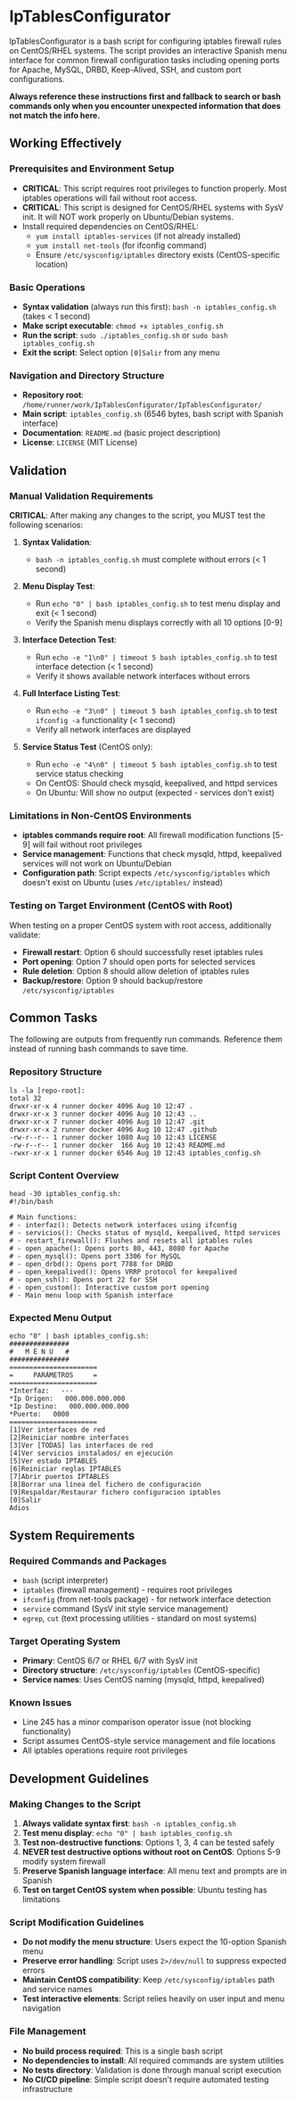 # IpTablesConfigurator

IpTablesConfigurator is a bash script for configuring iptables firewall rules on CentOS/RHEL systems. The script provides an interactive Spanish menu interface for common firewall configuration tasks including opening ports for Apache, MySQL, DRBD, Keep-Alived, SSH, and custom port configurations.

**Always reference these instructions first and fallback to search or bash commands only when you encounter unexpected information that does not match the info here.**

## Working Effectively

### Prerequisites and Environment Setup
- **CRITICAL**: This script requires root privileges to function properly. Most iptables operations will fail without root access.
- **CRITICAL**: This script is designed for CentOS/RHEL systems with SysV init. It will NOT work properly on Ubuntu/Debian systems.
- Install required dependencies on CentOS/RHEL:
  - `yum install iptables-services` (if not already installed)
  - `yum install net-tools` (for ifconfig command)
  - Ensure `/etc/sysconfig/iptables` directory exists (CentOS-specific location)

### Basic Operations
- **Syntax validation** (always run this first): `bash -n iptables_config.sh` (takes < 1 second)
- **Make script executable**: `chmod +x iptables_config.sh` 
- **Run the script**: `sudo ./iptables_config.sh` or `sudo bash iptables_config.sh`
- **Exit the script**: Select option `[0]Salir` from any menu

### Navigation and Directory Structure
- **Repository root**: `/home/runner/work/IpTablesConfigurator/IpTablesConfigurator/`
- **Main script**: `iptables_config.sh` (6546 bytes, bash script with Spanish interface)
- **Documentation**: `README.md` (basic project description)
- **License**: `LICENSE` (MIT License)

## Validation

### Manual Validation Requirements
**CRITICAL**: After making any changes to the script, you MUST test the following scenarios:

1. **Syntax Validation**: 
   - `bash -n iptables_config.sh` must complete without errors (< 1 second)

2. **Menu Display Test**:
   - Run `echo "0" | bash iptables_config.sh` to test menu display and exit (< 1 second)
   - Verify the Spanish menu displays correctly with all 10 options [0-9]

3. **Interface Detection Test**:
   - Run `echo -e "1\n0" | timeout 5 bash iptables_config.sh` to test interface detection (< 1 second)
   - Verify it shows available network interfaces without errors

4. **Full Interface Listing Test**:
   - Run `echo -e "3\n0" | timeout 5 bash iptables_config.sh` to test `ifconfig -a` functionality (< 1 second)
   - Verify all network interfaces are displayed

5. **Service Status Test** (CentOS only):
   - Run `echo -e "4\n0" | timeout 5 bash iptables_config.sh` to test service status checking
   - On CentOS: Should check mysqld, keepalived, and httpd services
   - On Ubuntu: Will show no output (expected - services don't exist)

### Limitations in Non-CentOS Environments
- **iptables commands require root**: All firewall modification functions [5-9] will fail without root privileges
- **Service management**: Functions that check mysqld, httpd, keepalived services will not work on Ubuntu/Debian
- **Configuration path**: Script expects `/etc/sysconfig/iptables` which doesn't exist on Ubuntu (uses `/etc/iptables/` instead)

### Testing on Target Environment (CentOS with Root)
When testing on a proper CentOS system with root access, additionally validate:
- **Firewall restart**: Option 6 should successfully reset iptables rules
- **Port opening**: Option 7 should open ports for selected services  
- **Rule deletion**: Option 8 should allow deletion of iptables rules
- **Backup/restore**: Option 9 should backup/restore `/etc/sysconfig/iptables`

## Common Tasks

The following are outputs from frequently run commands. Reference them instead of running bash commands to save time.

### Repository Structure
```
ls -la [repo-root]:
total 32
drwxr-xr-x 4 runner docker 4096 Aug 10 12:47 .
drwxr-xr-x 3 runner docker 4096 Aug 10 12:43 ..
drwxr-xr-x 7 runner docker 4096 Aug 10 12:47 .git
drwxr-xr-x 2 runner docker 4096 Aug 10 12:47 .github
-rw-r--r-- 1 runner docker 1080 Aug 10 12:43 LICENSE
-rw-r--r-- 1 runner docker  166 Aug 10 12:43 README.md
-rwxr-xr-x 1 runner docker 6546 Aug 10 12:43 iptables_config.sh
```

### Script Content Overview
```
head -30 iptables_config.sh:
#!/bin/bash

# Main functions:
# - interfaz(): Detects network interfaces using ifconfig
# - servicios(): Checks status of mysqld, keepalived, httpd services  
# - restart_firewall(): Flushes and resets all iptables rules
# - open_apache(): Opens ports 80, 443, 8080 for Apache
# - open_mysql(): Opens port 3306 for MySQL
# - open_drbd(): Opens port 7788 for DRBD
# - open_keepalived(): Opens VRRP protocol for keepalived
# - open_ssh(): Opens port 22 for SSH
# - open_custom(): Interactive custom port opening
# - Main menu loop with Spanish interface
```

### Expected Menu Output
```
echo "0" | bash iptables_config.sh:
###############
#   M E N U   #
###############
======================
=     PARÁMETROS     =
======================
*Interfaz:   --- 
*Ip Origen:   000.000.000.000 
*Ip Destino:   000.000.000.000 
*Puerto:   0000 
======================
[1]Ver interfaces de red
[2]Reiniciar nombre interfaces  
[3]Ver [TODAS] las interfaces de red
[4]Ver servicios instalados/ en ejecución
[5]Ver estado IPTABLES
[6]Reiniciar reglas IPTABLES
[7]Abrir puertos IPTABLES
[8]Borrar una línea del fichero de configuración
[9]Respaldar/Restaurar fichero configuracion iptables
[0]Salir
Adios
```

## System Requirements

### Required Commands and Packages
- `bash` (script interpreter)
- `iptables` (firewall management) - requires root privileges
- `ifconfig` (from net-tools package) - for network interface detection
- `service` command (SysV init style service management)
- `egrep`, `cut` (text processing utilities - standard on most systems)

### Target Operating System
- **Primary**: CentOS 6/7 or RHEL 6/7 with SysV init
- **Directory structure**: `/etc/sysconfig/iptables` (CentOS-specific)
- **Service names**: Uses CentOS naming (mysqld, httpd, keepalived)

### Known Issues
- Line 245 has a minor comparison operator issue (not blocking functionality)
- Script assumes CentOS-style service management and file locations
- All iptables operations require root privileges

## Development Guidelines

### Making Changes to the Script
1. **Always validate syntax first**: `bash -n iptables_config.sh`
2. **Test menu display**: `echo "0" | bash iptables_config.sh` 
3. **Test non-destructive functions**: Options 1, 3, 4 can be tested safely
4. **NEVER test destructive options without root on CentOS**: Options 5-9 modify system firewall
5. **Preserve Spanish language interface**: All menu text and prompts are in Spanish
6. **Test on target CentOS system when possible**: Ubuntu testing has limitations

### Script Modification Guidelines
- **Do not modify the menu structure**: Users expect the 10-option Spanish menu
- **Preserve error handling**: Script uses `2>/dev/null` to suppress expected errors
- **Maintain CentOS compatibility**: Keep `/etc/sysconfig/iptables` path and service names
- **Test interactive elements**: Script relies heavily on user input and menu navigation

### File Management
- **No build process required**: This is a single bash script
- **No dependencies to install**: All required commands are system utilities
- **No tests directory**: Validation is done through manual script execution
- **No CI/CD pipeline**: Simple script doesn't require automated testing infrastructure